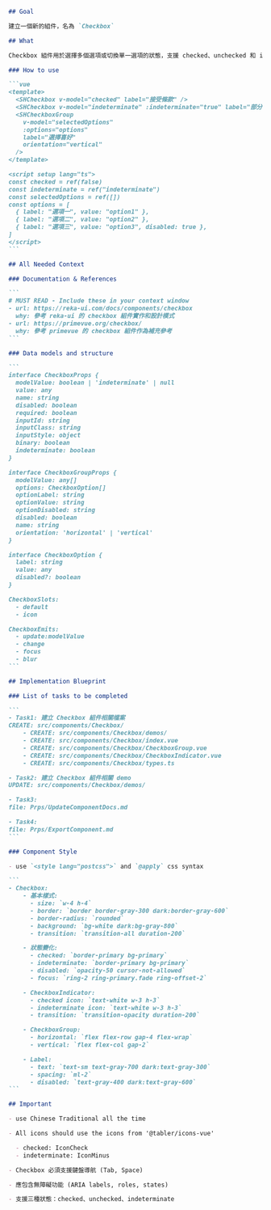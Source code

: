 ````markdown
## Goal

建立一個新的組件，名為 `Checkbox`

## What

Checkbox 組件用於選擇多個選項或切換單一選項的狀態，支援 checked、unchecked 和 indeterminate 三種狀態。

### How to use

```vue
<template>
  <SHCheckbox v-model="checked" label="接受條款" />
  <SHCheckbox v-model="indeterminate" :indeterminate="true" label="部分選取" />
  <SHCheckboxGroup
    v-model="selectedOptions"
    :options="options"
    label="選擇喜好"
    orientation="vertical"
  />
</template>

<script setup lang="ts">
const checked = ref(false)
const indeterminate = ref("indeterminate")
const selectedOptions = ref([])
const options = [
  { label: "選項一", value: "option1" },
  { label: "選項二", value: "option2" },
  { label: "選項三", value: "option3", disabled: true },
]
</script>
```

## All Needed Context

### Documentation & References

```
# MUST READ - Include these in your context window
- url: https://reka-ui.com/docs/components/checkbox
  why: 參考 reka-ui 的 checkbox 組件實作和設計模式
- url: https://primevue.org/checkbox/
  why: 參考 primevue 的 checkbox 組件作為補充參考
```

### Data models and structure

```
interface CheckboxProps {
  modelValue: boolean | 'indeterminate' | null
  value: any
  name: string
  disabled: boolean
  required: boolean
  inputId: string
  inputClass: string
  inputStyle: object
  binary: boolean
  indeterminate: boolean
}

interface CheckboxGroupProps {
  modelValue: any[]
  options: CheckboxOption[]
  optionLabel: string
  optionValue: string
  optionDisabled: string
  disabled: boolean
  name: string
  orientation: 'horizontal' | 'vertical'
}

interface CheckboxOption {
  label: string
  value: any
  disabled?: boolean
}

CheckboxSlots:
  - default
  - icon

CheckboxEmits:
  - update:modelValue
  - change
  - focus
  - blur
```

## Implementation Blueprint

### List of tasks to be completed

```
- Task1: 建立 Checkbox 組件相關檔案
CREATE: src/components/Checkbox/
    - CREATE: src/components/Checkbox/demos/
    - CREATE: src/components/Checkbox/index.vue
    - CREATE: src/components/Checkbox/CheckboxGroup.vue
    - CREATE: src/components/Checkbox/CheckboxIndicator.vue
    - CREATE: src/components/Checkbox/types.ts

- Task2: 建立 Checkbox 組件相關 demo
UPDATE: src/components/Checkbox/demos/

- Task3:
file: Prps/UpdateComponentDocs.md

- Task4:
file: Prps/ExportComponent.md
```

### Component Style

- use `<style lang="postcss">` and `@apply` css syntax

```
- Checkbox:
    - 基本樣式:
      - size: `w-4 h-4`
      - border: `border border-gray-300 dark:border-gray-600`
      - border-radius: `rounded`
      - background: `bg-white dark:bg-gray-800`
      - transition: `transition-all duration-200`

    - 狀態變化:
      - checked: `border-primary bg-primary`
      - indeterminate: `border-primary bg-primary`
      - disabled: `opacity-50 cursor-not-allowed`
      - focus: `ring-2 ring-primary.fade ring-offset-2`

    - CheckboxIndicator:
      - checked icon: `text-white w-3 h-3`
      - indeterminate icon: `text-white w-3 h-3`
      - transition: `transition-opacity duration-200`

    - CheckboxGroup:
      - horizontal: `flex flex-row gap-4 flex-wrap`
      - vertical: `flex flex-col gap-2`

    - Label:
      - text: `text-sm text-gray-700 dark:text-gray-300`
      - spacing: `ml-2`
      - disabled: `text-gray-400 dark:text-gray-600`
```

## Important

- use Chinese Traditional all the time

- All icons should use the icons from '@tabler/icons-vue'

  - checked: IconCheck
  - indeterminate: IconMinus

- Checkbox 必須支援鍵盤導航 (Tab, Space)

- 應包含無障礙功能 (ARIA labels, roles, states)

- 支援三種狀態：checked、unchecked、indeterminate
````
